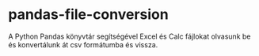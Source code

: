 # pandas-file-conversion
A Python Pandas könyvtár segítségével Excel és Calc fájlokat olvasunk be és konvertálunk át csv formátumba és vissza. 
